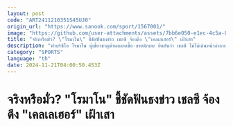 ```yaml
---
layout: post
code: "ART2411210351S45UJ0"
origin_url: "https://www.sanook.com/sport/1567001/"
image: "https://github.com/user-attachments/assets/7bb6e050-e1ec-4c5a-8ebe-3ec28d075d10"
title: "จริงหรือมั่ว? \"โรมาโน\" ชี้ชัดฟันธงข่าว เชลซี จ้องดึง \"เคลเลเฮอร์\" เฝ้าเสา"
description: "ฟาบริซิโอ โรมาโน ผู้เชี่ยวชาญด้านตลาดซื้อ-ขายนักเตะ ยืนยันว่า เชลซี ไม่ได้เดินหน้าล่าลายเซ็น ควีวีน เคลเลเฮอร์ นายทวารมือสอง ลิเวอร์พูล มาร่วมทีม แม้ก่อนหน้านี้จะมีข่าวเชื่อมโยงก็ตาม"
category: "SPORTS"
language: "th"
date: 2024-11-21T04:00:50.453Z
---
```


# จริงหรือมั่ว? "โรมาโน" ชี้ชัดฟันธงข่าว เชลซี จ้องดึง "เคลเลเฮอร์" เฝ้าเสา